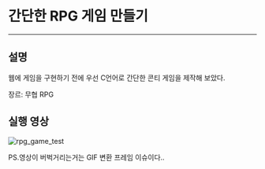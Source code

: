 # 간단한 RPG 게임 만들기
------------
## 설명
웹에 게임을 구현하기 전에 우선 C언어로 간단한 콘티 게임을 제작해 보았다.

장르: 무협 RPG

## 실행 영상
![rpg_game_test](https://github.com/AF797/rpg_game_test/assets/86837707/f9b2abd2-d486-4a4a-82b3-2d67c8ec51d4)

PS.영상이 버벅거리는거는 GIF 변환 프레임 이슈이다..
